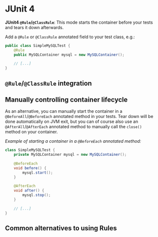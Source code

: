 # JUnit 4

**JUnit4 `@Rule`/`@ClassRule`**: This mode starts the container before your tests and tears it down afterwards.

Add a `@Rule` or `@ClassRule` annotated field to your test class, e.g.:

```java
public class SimpleMySQLTest {
    @Rule
    public MySQLContainer mysql = new MySQLContainer();
    
    // [...]
}
```

## `@Rule`/`@ClassRule` integration

## Manually controlling container lifecycle

As an alternative, you can manually start the container in a `@BeforeAll`/`@BeforeEach` annotated method in your tests. Tear down will be done automatically on JVM exit, but you can of course also use an `@AfterAll`/`@AfterEach` annotated method to manually call the `close()` method on your container.

*Example of starting a container in a `@BeforeEach` annotated method:*

```java
class SimpleMySQLTest {
    private MySQLContainer mysql = new MySQLContainer();
    
    @BeforeEach
    void before() {
        mysql.start();
    }
    
    @AfterEach
    void after() {
        mysql.stop();
    }
    
    // [...]
}
```

## Common alternatives to using Rules
